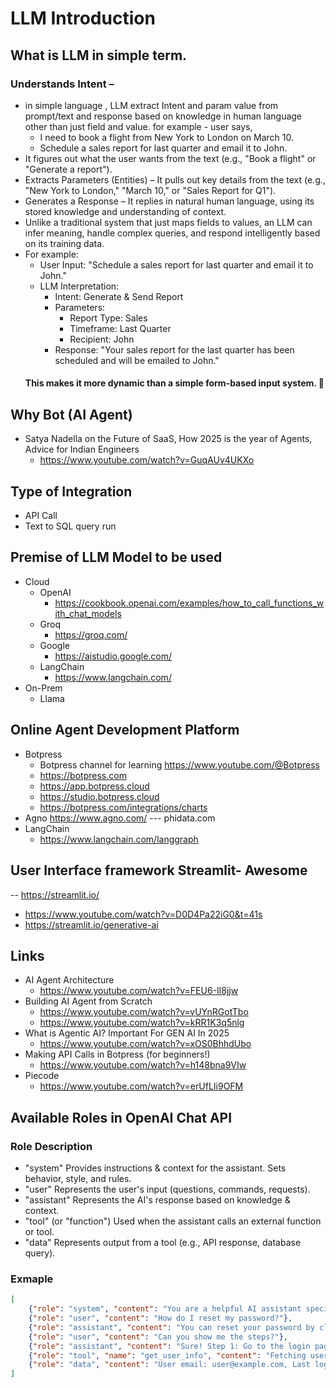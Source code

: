 # LLM Introduction

## What is LLM in simple term.
### Understands Intent – 
  - in simple language , LLM extract Intent and param value from prompt/text and response based on knowledge in human language other than just field and value. for example - user says,
    -   I need to book a flight from New York to London on March 10.
    -   Schedule a sales report for last quarter and email it to John.
  - It figures out what the user wants from the text (e.g., "Book a flight" or "Generate a report").
  - Extracts Parameters (Entities) – It pulls out key details from the text (e.g., "New York to London," "March 10," or "Sales Report for Q1").
  - Generates a Response – It replies in natural human language, using its stored knowledge and understanding of context.
  - Unlike a traditional system that just maps fields to values, an LLM can infer meaning, handle complex queries, and respond intelligently based on its training data.
  - For example:
    - User Input: "Schedule a sales report for last quarter and email it to John."
    - LLM Interpretation:
      - Intent: Generate & Send Report
      - Parameters:
        - Report Type: Sales
        - Timeframe: Last Quarter
        - Recipient: John
      - Response: "Your sales report for the last quarter has been scheduled and will be emailed to John."
    #### This makes it more dynamic than a simple form-based input system. 🚀

## Why Bot (AI Agent)
  - Satya Nadella on the Future of SaaS, How 2025 is the year of Agents, Advice for Indian Engineers
    - https://www.youtube.com/watch?v=GuqAUv4UKXo
## Type of Integration
- API Call
- Text to SQL query run

## Premise of LLM Model to be used
- Cloud
  - OpenAI
    - https://cookbook.openai.com/examples/how_to_call_functions_with_chat_models
  - Groq
    - https://groq.com/
  - Google
    - https://aistudio.google.com/
  - LangChain
    - https://www.langchain.com/
- On-Prem
  - Llama

## Online Agent Development Platform
  - Botpress
    - Botpress channel for learning https://www.youtube.com/@Botpress
    - https://botpress.com
    - https://app.botpress.cloud
    - https://studio.botpress.cloud
    - https://botpress.com/integrations/charts
  - Agno
      https://www.agno.com/ --- phidata.com
  - LangChain
    - https://www.langchain.com/langgraph

## User Interface framework Streamlit- Awesome
  -- https://streamlit.io/
  - https://www.youtube.com/watch?v=D0D4Pa22iG0&t=41s
  - https://streamlit.io/generative-ai

## Links
- AI Agent Architecture
  -  https://www.youtube.com/watch?v=FEU6-Il8jjw 
- Building AI Agent from Scratch
  - https://www.youtube.com/watch?v=vUYnRGotTbo
  - https://www.youtube.com/watch?v=kRR1K3q5nlg
- What is Agentic AI? Important For GEN AI In 2025
  - https://www.youtube.com/watch?v=xOS0BhhdUbo
- Making API Calls in Botpress (for beginners!)
  - https://www.youtube.com/watch?v=h148bna9VIw
- Piecode
  - https://www.youtube.com/watch?v=erUfLIi9OFM

## Available Roles in OpenAI Chat API
### Role	Description
  - "system"	Provides instructions & context for the assistant. Sets behavior, style, and rules.
  - "user"	Represents the user's input (questions, commands, requests).
  - "assistant"	Represents the AI's response based on knowledge & context.
  - "tool" (or "function")	Used when the assistant calls an external function or tool.
  - "data"	Represents output from a tool (e.g., API response, database query).
### Exmaple
```json
[
    {"role": "system", "content": "You are a helpful AI assistant specialized in tech support."},
    {"role": "user", "content": "How do I reset my password?"},
    {"role": "assistant", "content": "You can reset your password by clicking 'Forgot Password' on the login page."},
    {"role": "user", "content": "Can you show me the steps?"},
    {"role": "assistant", "content": "Sure! Step 1: Go to the login page..."},
    {"role": "tool", "name": "get_user_info", "content": "Fetching user details..."},
    {"role": "data", "content": "User email: user@example.com, Last login: 2 days ago"}
]
```

